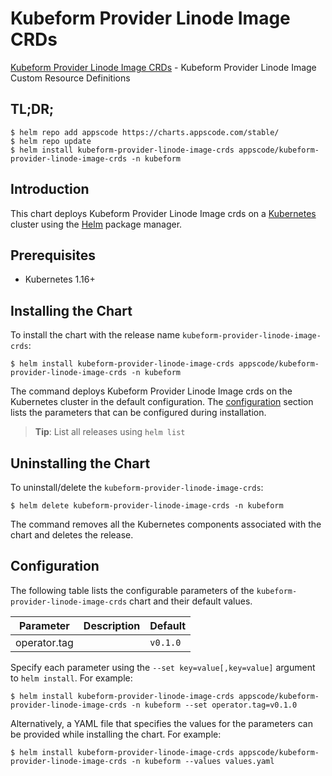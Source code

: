 # Kubeform Provider Linode Image CRDs

[Kubeform Provider Linode Image CRDs](https://github.com/kubeform) - Kubeform Provider Linode Image Custom Resource Definitions

## TL;DR;

```console
$ helm repo add appscode https://charts.appscode.com/stable/
$ helm repo update
$ helm install kubeform-provider-linode-image-crds appscode/kubeform-provider-linode-image-crds -n kubeform
```

## Introduction

This chart deploys Kubeform Provider Linode Image crds on a [Kubernetes](http://kubernetes.io) cluster using the [Helm](https://helm.sh) package manager.

## Prerequisites

- Kubernetes 1.16+

## Installing the Chart

To install the chart with the release name `kubeform-provider-linode-image-crds`:

```console
$ helm install kubeform-provider-linode-image-crds appscode/kubeform-provider-linode-image-crds -n kubeform
```

The command deploys Kubeform Provider Linode Image crds on the Kubernetes cluster in the default configuration. The [configuration](#configuration) section lists the parameters that can be configured during installation.

> **Tip**: List all releases using `helm list`

## Uninstalling the Chart

To uninstall/delete the `kubeform-provider-linode-image-crds`:

```console
$ helm delete kubeform-provider-linode-image-crds -n kubeform
```

The command removes all the Kubernetes components associated with the chart and deletes the release.

## Configuration

The following table lists the configurable parameters of the `kubeform-provider-linode-image-crds` chart and their default values.

|  Parameter   | Description | Default  |
|--------------|-------------|----------|
| operator.tag |             | `v0.1.0` |


Specify each parameter using the `--set key=value[,key=value]` argument to `helm install`. For example:

```console
$ helm install kubeform-provider-linode-image-crds appscode/kubeform-provider-linode-image-crds -n kubeform --set operator.tag=v0.1.0
```

Alternatively, a YAML file that specifies the values for the parameters can be provided while
installing the chart. For example:

```console
$ helm install kubeform-provider-linode-image-crds appscode/kubeform-provider-linode-image-crds -n kubeform --values values.yaml
```
